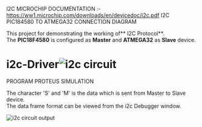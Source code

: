 I2C MICROCHIP DOCUMENTATION :- https://ww1.microchip.com/downloads/en/devicedoc/i2c.pdf
I2C PIC184580 TO ATMEGA32 CONNECTION DIAGRAM

This project for demonstrating the working of** I2C Protocol**.  
The **PIC18F4580** is configured as **Master** and **ATMEGA32** as **Slave** device.     
  
# i2c-Driver![i2c circuit](https://github.com/anoopjayaram/i2c-Driver/assets/66719752/3e057e47-a58b-4afe-9b9d-6702b7d9d2d0)

PROGRAM PROTEUS SIMULATION  

The character 'S' and 'M' is the data which is sent from Master to Slave device.  
The data frame format can be viewed from the i2c Debugger window.
  
![i2c circuit output](https://github.com/anoopjayaram/i2c-Driver/assets/66719752/00af842e-1d04-4658-934a-b1b38588354e)

